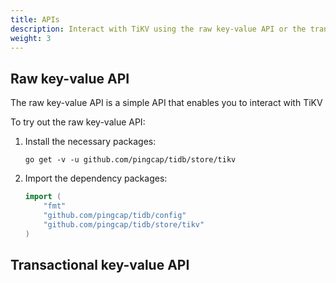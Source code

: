 ```yaml
---
title: APIs
description: Interact with TiKV using the raw key-value API or the transactional key-value API
weight: 3
---
```


## Raw key-value API

The raw key-value API is a simple API that enables you to interact with TiKV

To try out the raw key-value API:

1. Install the necessary packages:

    ```shell
    go get -v -u github.com/pingcap/tidb/store/tikv
    ```

2. Import the dependency packages:

    ```go
    import (
        "fmt"
        "github.com/pingcap/tidb/config"
        "github.com/pingcap/tidb/store/tikv"
    )
    ```

## Transactional key-value API
